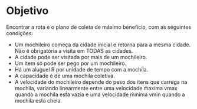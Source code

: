 # Objetivo #
Encontrar a rota e o plano de coleta de máximo benefício, com as seguintes condições:
- Um mochileiro começa da cidade inicial e retorna para a mesma cidade. Não é obrigatória a visita em TODAS as cidades.
- A cidade pode ser visitada por mais de um mochileiro.
- Um item só pode ser pego por um mochileiro.
- Há um aluguel R por unidade de tempo com a mochila.
- A capacidade é de uma mochila coletiva.
- A velocidade do mochileiro depende do peso dos itens que carrega na mochila, variando linearmente entre uma velocidade ḿaxima vmax quando a mochila est́a vazia e uma velocidade ḿınima vmin quando a mochila est́a cheia.
